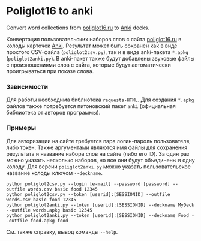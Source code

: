 # Poliglot16 to anki
Convert word collections from [poliglot16.ru](https://poliglot16.ru) to [Anki](https://apps.ankiweb.net) decks.

Конвертация пользовательских наборов слов с сайта [poliglot16.ru](https://poliglot16.ru) в колоды карточек [Anki](https://ru.wikipedia.org/wiki/Anki). Результат может быть сохранен как в виде простого CSV-файла (`poliglot2csv.py`), так и в виде anki-пакета `*.apkg` (`poliglot2anki.py`). В anki-пакет также будут добавлены звуковые файлы с произношениями слов с сайта, которые будут автоматически проигрываться при показе слова. 

### Зависимости
Для работы необходима библиотека `requests-HTML`. Для создания `*.apkg` файлов также потребуется питоновский пакет `anki` (официальная библиотека от авторов программы).

### Примеры
Для авторизации на сайте требуется пара логин-пароль пользователя, либо токен. Также аргументами являются имя файлы для сохранения результата и название набора слов на сайте (либо его ID). За один раз можно указать несколько наборов, но все они будут объединены в одну колоду. Для версии `poliglot2anki.py` можно указать пользовательское название колоды ключом `--deckname`.
```
python poliglot2csv.py --login [e-mail] --password [password] --outfile words.csv basic food 12345
python poliglot2csv.py --token [userid]:[SESSIONID] --outfile words.csv basic food 12345
python poliglot2anki.py --token [userid]:[SESSIONID] --deckname MyDeck --outfile words.apkg basic 12345
python poliglot2anki.py --token [userid]:[SESSIONID] --deckname Food --outfile food.apkg food
```
См. также справку, вывод команды `--help`.
